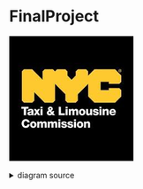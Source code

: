 # FinalProject
![rendered image description](Imagenes/NYC.jpg)

<details>
  <summary>diagram source</summary>
  This details block is collapsed by default when viewed in GitHub. This hides the mermaid graph definition, while the rendered image
  linked above is shown. The details tag has to follow the image tag. (newlines allowed)

```mermaid
gantt
    title Diagrama de Gantt

  section Elizabeth
    ETL           :a1, 2024-04-01, 4d
    ETL Doc    :after a1, 2024-04-03, 3d

    section Marcelo
    EDA           :a2, 2024-04-01, 4d
    EDA Doc       :2024-04-03, 3d

    section Cristian
    DataWarehouse      :a3, 2024-04-10, 4d
    Docs               :2024-04-03, 3d
    
    section Josue
     ML           :a4, 2024-04-15, 4d
    ML Doc        :2024-04-03, 3d
    

    section Ingrid
    KPI's          :a5, 2024-04-01, 4d
    Doc KPI's       :2024-04-03, 3d
   

```
</details>
